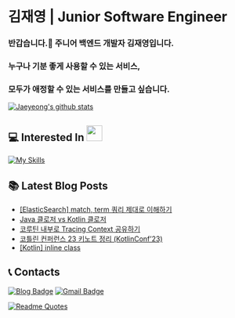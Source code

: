 # 김재영 | Junior Software Engineer

<!-- [![GitHub WidgetBox](https://github-widgetbox.vercel.app/api/profile?username=jaeyeong951&data=followers,repositories,stars,commits)](https://github.com/Jurredr/github-widgetbox) -->

### 반갑습니다.👋 주니어 백엔드 개발자 김재영입니다.

### 누구나 기분 좋게 사용할 수 있는 서비스,
### 모두가 애정할 수 있는 서비스를 만들고 싶습니다.

[![Jaeyeong's github stats](https://github-readme-stats.vercel.app/api?username=jaeyeong951&count_private=true&show_icons=true&theme=dracula&hide_border=true&bg_color=171B21)](https://github.com/anuraghazra/github-readme-stats)    

## 💻 Interested In <img src = "https://media2.giphy.com/media/QssGEmpkyEOhBCb7e1/giphy.gif?cid=ecf05e47a0n3gi1bfqntqmob8g9aid1oyj2wr3ds3mg700bl&rid=giphy.gif" width = 32px>  
[![My Skills](https://skillicons.dev/icons?i=kotlin,java,spring,aws,mysql,postgres,redis,docker,androidstudio&theme=dark)](https://skillicons.dev)

## 📚 Latest Blog Posts
<!-- BLOG-POST-LIST:START -->
- [[ElasticSearch] match, term 쿼리 제대로 이해하기](https://jaeyeong951.medium.com/elasticsearch-match-term-%EC%BF%BC%EB%A6%AC-%EC%A0%9C%EB%8C%80%EB%A1%9C-%EC%9D%B4%ED%95%B4%ED%95%98%EA%B8%B0-b8cdb53c7475?source=rss-c340bcb9bd23------2)
- [Java 클로저 vs Kotlin 클로저](https://jaeyeong951.medium.com/java-%ED%81%B4%EB%A1%9C%EC%A0%80-vs-kotlin-%ED%81%B4%EB%A1%9C%EC%A0%80-c6c12da97f94?source=rss-c340bcb9bd23------2)
- [코루틴 내부로 Tracing Context 공유하기](https://jaeyeong951.medium.com/%EC%BD%94%EB%A3%A8%ED%8B%B4-%EB%82%B4%EB%B6%80-tracing-context-%EA%B3%B5%EC%9C%A0-afc2f4bd422c?source=rss-c340bcb9bd23------2)
- [코틀린 컨퍼런스 23 키노트 정리 &lpar;KotlinConf’23&rpar;](https://jaeyeong951.medium.com/%EC%BD%94%ED%8B%80%EB%A6%B0-%EC%BB%A8%ED%8D%BC%EB%9F%B0%EC%8A%A4-23-%ED%82%A4%EB%85%B8%ED%8A%B8-%EC%A0%95%EB%A6%AC-kotlinconf23-531a930644bf?source=rss-c340bcb9bd23------2)
- [[Kotlin] inline class](https://jaeyeong951.medium.com/kotlin-inline-class-10db9cbd169d?source=rss-c340bcb9bd23------2)
<!-- BLOG-POST-LIST:END -->


## 📞 Contacts

[![Blog Badge](http://img.shields.io/badge/-Medium%20Blog-50586C?style=flat&logo=medium&link=https://medium.com/@jaeyeong951)](https://medium.com/@jaeyeong951)
[![Gmail Badge](http://img.shields.io/badge/-Gmail-ffffff?style=flat&logo=gmail&link=mailto:jaeyeong951@gmail.com)](mailto:jaeyeong951@gmail.com)

[![Readme Quotes](https://quotes-github-readme.vercel.app/api?type=horizontal&theme=dark)](https://github.com/piyushsuthar/github-readme-quotes)


